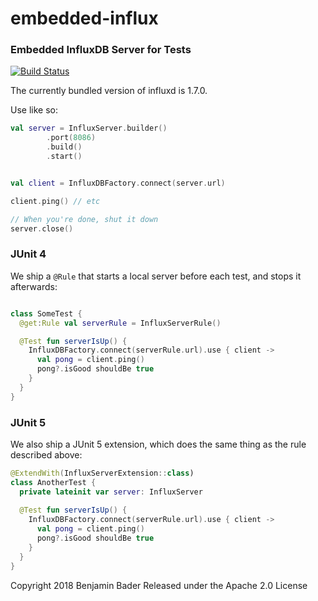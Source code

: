 # embedded-influx
### Embedded InfluxDB Server for Tests

[![Build Status](https://travis-ci.org/benjamin-bader/embedded-influx.svg?branch=master)](https://travis-ci.org/benjamin-bader/embedded-influx)

The currently bundled version of influxd is 1.7.0. 

Use like so:

```kotlin
val server = InfluxServer.builder()
        .port(8086)
        .build()
        .start()


val client = InfluxDBFactory.connect(server.url)

client.ping() // etc

// When you're done, shut it down
server.close()

```

### JUnit 4

We ship a `@Rule` that starts a local server before each test, and stops it afterwards:

```kotlin

class SomeTest {
  @get:Rule val serverRule = InfluxServerRule()

  @Test fun serverIsUp() {
    InfluxDBFactory.connect(serverRule.url).use { client ->
      val pong = client.ping()
      pong?.isGood shouldBe true
    }
  }
}

```


### JUnit 5

We also ship a JUnit 5 extension, which does the same thing as the rule described above:

```kotlin
@ExtendWith(InfluxServerExtension::class)
class AnotherTest {
  private lateinit var server: InfluxServer
  
  @Test fun serverIsUp() {
    InfluxDBFactory.connect(serverRule.url).use { client ->
      val pong = client.ping()
      pong?.isGood shouldBe true
    }
  }
}
```


Copyright 2018 Benjamin Bader
Released under the Apache 2.0 License